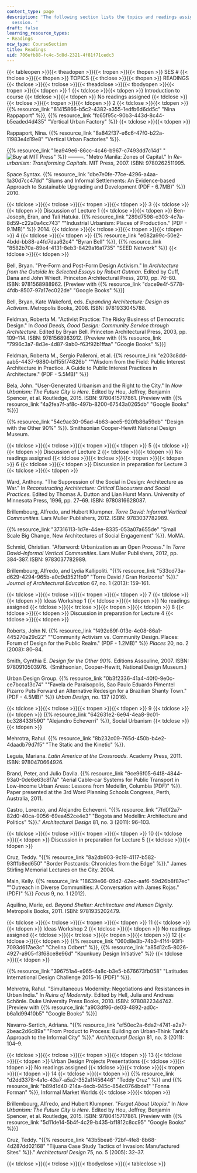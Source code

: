 ```yaml
---
content_type: page
description: 'The following section lists the topics and readings assigned for each
  session. '
draft: false
learning_resource_types:
- Readings
ocw_type: CourseSection
title: Readings
uid: 706efb88-fc4c-5d8d-2321-4f81f71cedc3
---
```

{{< tableopen >}}{{< theadopen >}}{{< tropen >}}{{< thopen >}}
SES #
{{< thclose >}}{{< thopen >}}
TOPICS
{{< thclose >}}{{< thopen >}}
READINGS
{{< thclose >}}{{< trclose >}}{{< theadclose >}}{{< tbodyopen >}}{{< tropen >}}{{< tdopen >}}
1
{{< tdclose >}}{{< tdopen >}}
Introduction to course
{{< tdclose >}}{{< tdopen >}}
No readings assigned
{{< tdclose >}}{{< trclose >}}{{< tropen >}}{{< tdopen >}}
2
{{< tdclose >}}{{< tdopen >}}
{{% resource_link "81415866-b5c2-4382-a355-1edfb6d6dd5c" "Nina Rappaport" %}}, {{% resource_link "fc65f95c-90b3-443d-8c44-b5eaded4d435" "Vertical Urban Factory" %}}
{{< tdclose >}}{{< tdopen >}}

Rappaport, Nina. {{% resource_link "8a842f37-e6c6-47f0-b22a-11983e4d19e8" "Vertical Urban Factories" %}}.

{{% resource_link "1ea949e6-86cc-4c46-b967-c7493dd7c14d" "![Buy at MIT Press](/images/mp_logo.gif)" %}} ———. "Metro Manila: Zones of Capital." In *Re-urbanism: Transforming Capitals*. MIT Press, 2007. ISBN: 9780262511995.

Space Syntax. {{% resource_link "dbe7e0fe-77ce-4296-a4aa-1a30d7cc47dd" "Slums and Informal Settlements: An Evidence-based Approach to Sustainable Upgrading and Development (PDF - 6.7MB)" %}} 2010.

{{< tdclose >}}{{< trclose >}}{{< tropen >}}{{< tdopen >}}
3
{{< tdclose >}}{{< tdopen >}}
Discussion of Lecture 1
{{< tdclose >}}{{< tdopen >}}
Ben-Joseph, Eran, and Tali Hatuka. {{% resource_link "289d7598-e303-4c7a-8d59-c22a0a4cc743" "\"Industrial Urbanism: Places of Production.\" (PDF - 9.1MB)" %}} 2014.
{{< tdclose >}}{{< trclose >}}{{< tropen >}}{{< tdopen >}}
4
{{< tdclose >}}{{< tdopen >}}
{{% resource_link "e082a99c-50e2-4bdd-bb88-a4fd7daa62c4" "Byran Bell" %}}, {{% resource_link "8582b70a-89e4-4131-8eb3-8429a16a1735" "SEED Network" %}}
{{< tdclose >}}{{< tdopen >}}

Bell, Bryan. "Pre-Form and Post-Form Design Activism." In *Architecture from the Outside In: Selected Essays by Robert Gutman*. Edited by Cuff, Dana and John Wriedt. Princeton Architectural Press, 2010, pp. 76–80. ISBN: 9781568988962. \[Preview with {{% resource_link "dace9e4f-5778-4fdb-8507-97a17ec022de" "Google Books" %}}\]

Bell, Bryan, Kate Wakeford, eds. *Expanding Architecture: Design as Activism*. Metropolis Books, 2008. ISBN: 9781933045788.

Feldman, Roberta M. "Activist Practice: The Risky Business of Democratic Design." In *Good Deeds, Good Design: Community Service through Architecture*. Edited by Bryan Bell. Princeton Architectural Press, 2003, pp. 109–114. ISBN: 9781568983912. \[Preview with {{% resource_link "7996c3a7-8d3e-4d87-9ab0-f63f92b1ffaa" "Google Books" %}}\]

Feldman, Roberta M., Sergio Palleroni, et al. {{% resource_link "e203c8dd-aab5-4437-9880-bf155f74826b" "\"Wisdom from the Field: Public Interest Architecture in Practice. A Guide to Public Interest Practices in Architecture.\" (PDF - 5.5MB)" %}}

Bela, John. "User-Generated Urbanism and the Right to the City." In *Now Urbanism: The Future City is Here*. Edited by Hou, Jeffrey, Benjamin Spencer, et al. Routledge, 2015. ISBN: 9780415717861. \[Preview with {{% resource_link "4a2fea7f-af8c-497b-8200-67543a0265db" "Google Books" %}}\]

{{% resource_link "54c9ae30-05ad-4b63-aee5-920fb86a59eb" "Design with the Other 90%" %}}. Smithsonian Cooper-Hewitt National Design Museum.

{{< tdclose >}}{{< trclose >}}{{< tropen >}}{{< tdopen >}}
5
{{< tdclose >}}{{< tdopen >}}
Discussion of Lecture 2
{{< tdclose >}}{{< tdopen >}}
No readings assigned
{{< tdclose >}}{{< trclose >}}{{< tropen >}}{{< tdopen >}}
6
{{< tdclose >}}{{< tdopen >}}
Discussion in preparation for Lecture 3
{{< tdclose >}}{{< tdopen >}}

Ward, Anthony. "The Suppression of the Social in Design: Architecture as War." In *Reconstructing Architecture: Critical Discourses and Social Practices.* Edited by Thomas A. Dutton and Lian Hurst Mann. University of Minnesota Press, 1996, pp. 27–69. ISBN: 9780816628087.

Brillembourg, Alfredo, and Hubert Klumpner. *Torre David: Informal Vertical Communities.* Lars Muller Publishers, 2012. ISBN: 9783037782989.

{{% resource_link "37316113-1d7e-44ee-8335-053a07a655de" "Small Scale Big Change, New Architectures of Social Engagement" %}}. MoMA.

Schmid, Christian. "Afterword: Urbanization as an Open Process." In *Torre David–Informal Vertical Communities*. Lars Muller Publishers, 2012, pp. 384-387. ISBN: 9783037782989.

Brillembourg, Alfredo, and Lydia Kallipoliti. "{{% resource_link "533cd73a-d629-4294-965b-a0c9d3521fb9" "Torre David / Gran Horizonte" %}}." *Journal of Architectural Education* 67, no. 1 (2013): 159–161.

{{< tdclose >}}{{< trclose >}}{{< tropen >}}{{< tdopen >}}
7
{{< tdclose >}}{{< tdopen >}}
Ideas Workshop 1
{{< tdclose >}}{{< tdopen >}}
No readings assigned
{{< tdclose >}}{{< trclose >}}{{< tropen >}}{{< tdopen >}}
8
{{< tdclose >}}{{< tdopen >}}
Discussion in preparation for Lecture 4
{{< tdclose >}}{{< tdopen >}}

Roberts, John N. {{% resource_link "f492e89f-013e-4c08-86a1-445270a29d22" "\"Community Activism vs. Community Design. Places: Forum of Design for the Public Realm.\" (PDF - 1.2MB)" %}} *Places* 20, no. 2 (2008): 80–84.

Smith, Cynthia E. *Design for the Other 90%*. Editions Assouline, 2007. ISBN: 9780910503976.  (Smithsonian, Cooper-Hewitt, National Design Museum.)

Urban Design Group. {{% resource_link "0b3f2336-41a4-40f0-9e0c-ce7bcca13c74" "\"Favela de Paraisopolis, Sao Paulo Eduardo Pimentel Pizarro Puts Forward an Alternative Redesign for a Brazilian Shanty Town.\" (PDF - 4.5MB)" %}} *Urban Design*, no. 137 (2016).

{{< tdclose >}}{{< trclose >}}{{< tropen >}}{{< tdopen >}}
9
{{< tdclose >}}{{< tdopen >}}
{{% resource_link "642631e2-6e94-4ea8-9c01-bc328433f590" "Alejandro Echeverri" %}}, Social Urbanism
{{< tdclose >}}{{< tdopen >}}

Mehrotra, Rahul. {{% resource_link "8b232c09-765d-450b-b4e2-4daadb79d7f5" "The Static and the Kinetic" %}}.

Leguia, Mariana. *Latin America at the Crossroads.* Academy Press, 2011. ISBN: 9780470664926.

Brand, Peter, and Julio Davila. {{% resource_link "9ce96f05-64f8-4844-93a0-0de6e63c8f7a" "Aerial Cable-car Systems for Public Transport in Low-income Urban Areas: Lessons from Medellin, Columbia (PDF)" %}}. Paper presented at the 3rd Word Planning Schools Congress, Perth, Australia, 2011.

Castro, Lorenzo, and Alejandro Echeverri. "{{% resource_link "7fd0f2a7-82d0-40ca-9056-69ea452ce4e3" "Bogota and Medellin: Architecture and Politics" %}}." *Architectural Design* 81, no. 3 (2011): 96–103.

{{< tdclose >}}{{< trclose >}}{{< tropen >}}{{< tdopen >}}
10
{{< tdclose >}}{{< tdopen >}}
Discussion in preparation for Lecture 5
{{< tdclose >}}{{< tdopen >}}

Cruz, Teddy. "{{% resource_link "8a2db903-9c19-4117-b582-93fffb8ed650" "Border Postcards: Chronicles from the Edge" %}}." James Stirling Memorial Lectures on the City. 2004.

Main, Kelly. {{% resource_link "18639e66-09d2-42ec-aaf6-59d26b8f87ec" "\"Outreach in Diverse Communities: A Conversation with James Rojas.\" (PDF)" %}} *Focus* 9, no. 1 (2012).

Aquilino, Marie, ed. *Beyond Shelter: Architecture and Human Dignity*. Metropolis Books, 2011. ISBN: 9781935202479.

{{< tdclose >}}{{< trclose >}}{{< tropen >}}{{< tdopen >}}
11
{{< tdclose >}}{{< tdopen >}}
Ideas Workshop 2
{{< tdclose >}}{{< tdopen >}}
No readings assigned
{{< tdclose >}}{{< trclose >}}{{< tropen >}}{{< tdopen >}}
12
{{< tdclose >}}{{< tdopen >}}
{{% resource_link "060d8e3b-74b3-41f4-93f1-7093d617ae3c" "Chelina Odbert" %}}, {{% resource_link "a85d12c5-8026-4927-a905-f3f68ce8e96d" "Kounkuey Design Initiative" %}}
{{< tdclose >}}{{< tdopen >}}

{{% resource_link "396751a4-e965-4a8c-b3e5-b676673fb058" "Latitudes International Design Challenge 2015–16 (PDF)" %}}.

Mehrotra, Rahul. "Simultaneous Modernity: Negotiations and Resistances in Urban India." In *Ruins of Modernity*. Edited by Hell, Julia and Andreas Schönle. Duke University Press Books, 2010. ISBN: 9780822344742. \[Preview with {{% resource_link "a903df96-de03-4892-ad0c-b6a1d99410b5" "Google Books" %}}\]

Navarro-Sertich, Adriana. "{{% resource_link "ef50ec2a-6da2-4741-a2a7-2beac2d6c89a" "From Product to Process: Building on Urban-Think Tank's Approach to the Informal City" %}}." *Architectural Design* 81, no. 3 (2011): 104–9.

{{< tdclose >}}{{< trclose >}}{{< tropen >}}{{< tdopen >}}
13
{{< tdclose >}}{{< tdopen >}}
Urban Design Projects Presentations
{{< tdclose >}}{{< tdopen >}}
No readings assigned
{{< tdclose >}}{{< trclose >}}{{< tropen >}}{{< tdopen >}}
14
{{< tdclose >}}{{< tdopen >}}
{{% resource_link "d2dd3378-4a1c-43a7-a5a2-352a1f456446" "Teddy Cruz" %}} and {{% resource_link "b89d1d40-214a-4ecb-945c-854c0764bde1" "Fonna Forman" %}}, Informal Market Worlds
{{< tdclose >}}{{< tdopen >}}

Brillembourg, Alfredo, and Hubert Klumpner. "*Forget About Utopia*." In *Now Urbanism: The Future City is Here*. Edited by Hou, Jeffrey, Benjamin Spencer, et al. Routledge, 2015. ISBN: 9780415717861. \[Preview with {{% resource_link "5d11de14-5b4f-4c29-b435-bf1812c8cc95" "Google Books" %}}\]

Cruz, Teddy. "{{% resource_link "43b5bea6-72bf-4fe8-8b68-4d287dd02168" "Tijuana Case Study Tactics of Invasion: Manufactured Sites" %}}." *Architectural Design* 75, no. 5 (2005): 32–37.

{{< tdclose >}}{{< trclose >}}{{< tbodyclose >}}{{< tableclose >}}
